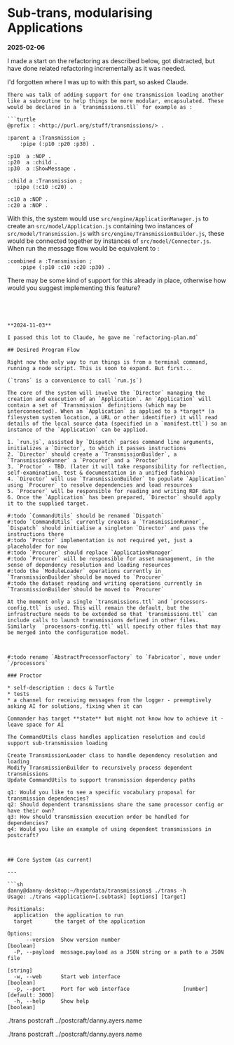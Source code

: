 # Sub-trans, modularising Applications

**2025-02-06**

I made a start on the refactoring as described below, got distracted, but have done related refactoring incrementally as it was needed.

I'd forgotten where I was up to with this part, so asked Claude.

````prompt
There was talk of adding support for one transmission loading another like a subroutine to help things be more modular, encapsulated. These would be declared in a `transmissions.tll` for example as :

```turtle
@prefix : <http://purl.org/stuff/transmissions/> .

:parent a :Transmission ;
    :pipe (:p10 :p20 :p30) .

:p10  a :NOP .
:p20  a :child .
:p30  a :ShowMessage .

:child a :Transmission ;
  :pipe (:c10 :c20) .

:c10 a :NOP .
:c20 a :NOP .
````

With this, the system would use `src/engine/ApplicationManager.js` to create an `src/model/Application.js` containing two instances of `src/model/Transmission.js` with `src/engine/TransmissionBuilder.js`, these would be connected together by instances of `src/model/Connector.js`. When run the message flow would be equivalent to :

```turtle
:combined a :Transmission ;
    :pipe (:p10 :c10 :c20 :p30) .
```

There may be some kind of support for this already in place, otherwise how would you suggest implementing this feature?

````




**2024-11-03**

I passed this lot to Claude, he gave me `refactoring-plan.md`

## Desired Program Flow

Right now the only way to run things is from a terminal command, running a node script. This is soon to expand. But first...

(`trans` is a convenience to call `run.js`)

The core of the system will involve the `Director` managing the creation and execution of an `Application`. An `Application` will contain a set of `Transmission` definitions (which may be interconnected). When an `Application` is applied to a *target* (a filesystem system location, a URL or other identifier) it will read details of the local source data (specified in a `manifest.ttl`) so an instance of the `Application` can be applied.

1. `run.js`, assisted by `Dispatch` parses command line arguments, initializes a `Director`, to which it passes instructions
2. `Director` should create a `TransmissionBuilder`, a `TransmissionRunner` a `Procurer` and a `Proctor`
3. `Proctor` - TBD. (later it will take responsibility for reflection, self-examination, test & documentation in a unified fashion)
4. `Director` will use `TransmissionBuilder` to populate `Application` using `Procurer` to resolve dependencies and load resources
5. `Procurer` will be responsible for reading and writing RDF data
6. Once the `Application` has been prepared, `Director` should apply it to the supplied target.

#:todo `CommandUtils` should be renamed `Dispatch`
#:todo `CommandUtils` currently creates a `TransmissionRunner`, `Dispatch` should initialise a singleton `Director` and pass the instructions there
#:todo `Proctor` implementation is not required yet, just a placeholder for now
#:todo `Procurer` should replace `ApplicationManager`
#:todo `Procurer` will be responsible for asset management, in the sense of dependency resolution and loading resources
#:todo the `ModuleLoader` operations currently in `TransmissionBuilder`should be moved to `Procurer`
#:todo the dataset reading and writing operations currently in `TransmissionBuilder`should be moved to `Procurer`

At the moment only a single `transmissions.ttl` and `processors-config.ttl` is used. This will remain the default, but the infrastructure needs to be extended so that `transmissions.ttl` can include calls to launch transmissions defined in other files. Similarly  `processors-config.ttl` will specify other files that may be merged into the configuration model.



#:todo rename `AbstractProcessorFactory` to `Fabricator`, move under `/processors`

### Proctor

* self-description : docs & Turtle
* tests
* a channel for receiving messages from the logger - preemptively asking AI for solutions, fixing when it can

Commander has target **state** but might not know how to achieve it - leave space for AI

The CommandUtils class handles application resolution and could support sub-transmission loading

Create TransmissionLoader class to handle dependency resolution and loading
Modify TransmissionBuilder to recursively process dependent transmissions
Update CommandUtils to support transmission dependency paths

q1: Would you like to see a specific vocabulary proposal for transmission dependencies?
q2: Should dependent transmissions share the same processor config or have their own?
q3: How should transmission execution order be handled for dependencies?
q4: Would you like an example of using dependent transmissions in postcraft?



## Core System (as current)

---

```sh
danny@danny-desktop:~/hyperdata/transmissions$ ./trans -h
Usage: ./trans <application>[.subtask] [options] [target]

Positionals:
  application  the application to run
  target       the target of the application

Options:
      --version  Show version number                                   [boolean]
  -P, --payload  message.payload as a JSON string or a path to a JSON file
                                                                        [string]
  -w, --web      Start web interface                                   [boolean]
  -p, --port     Port for web interface                 [number] [default: 3000]
  -h, --help     Show help                                             [boolean]
````

./trans postcraft ../postcraft/danny.ayers.name

./trans postcraft ../postcraft/danny.ayers.name
